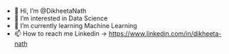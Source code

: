 - 👋 Hi, I’m @DikheetaNath
- 👀 I’m interested in Data Science
- 🌱 I’m currently learning Machine Learning
- 📫 How to reach me Linkedin -> https://www.linkedin.com/in/dikheeta-nath


<!---
DikheetaNath/DikheetaNath is a ✨ special ✨ repository because its `README.md` (this file) appears on your GitHub profile.
You can click the Preview link to take a look at your changes.
--->
